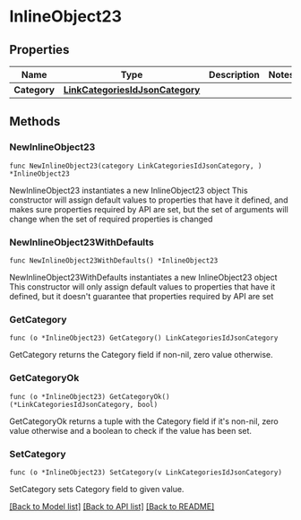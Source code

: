 # InlineObject23

## Properties

Name | Type | Description | Notes
------------ | ------------- | ------------- | -------------
**Category** | [**LinkCategoriesIdJsonCategory**](LinkCategoriesIdJsonCategory.md) |  | 

## Methods

### NewInlineObject23

`func NewInlineObject23(category LinkCategoriesIdJsonCategory, ) *InlineObject23`

NewInlineObject23 instantiates a new InlineObject23 object
This constructor will assign default values to properties that have it defined,
and makes sure properties required by API are set, but the set of arguments
will change when the set of required properties is changed

### NewInlineObject23WithDefaults

`func NewInlineObject23WithDefaults() *InlineObject23`

NewInlineObject23WithDefaults instantiates a new InlineObject23 object
This constructor will only assign default values to properties that have it defined,
but it doesn't guarantee that properties required by API are set

### GetCategory

`func (o *InlineObject23) GetCategory() LinkCategoriesIdJsonCategory`

GetCategory returns the Category field if non-nil, zero value otherwise.

### GetCategoryOk

`func (o *InlineObject23) GetCategoryOk() (*LinkCategoriesIdJsonCategory, bool)`

GetCategoryOk returns a tuple with the Category field if it's non-nil, zero value otherwise
and a boolean to check if the value has been set.

### SetCategory

`func (o *InlineObject23) SetCategory(v LinkCategoriesIdJsonCategory)`

SetCategory sets Category field to given value.



[[Back to Model list]](../README.md#documentation-for-models) [[Back to API list]](../README.md#documentation-for-api-endpoints) [[Back to README]](../README.md)


